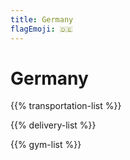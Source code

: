 ```yaml
---
title: Germany
flagEmoji: 🇩🇪
---
```


# Germany

{{% transportation-list %}}

{{% delivery-list %}}

{{% gym-list %}}

